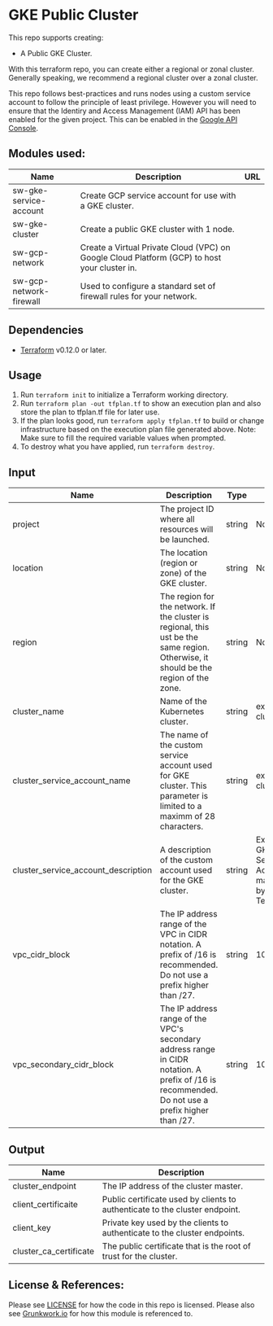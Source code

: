 # GKE Public Cluster

This repo supports creating:

*  A Public GKE Cluster.

With this terraform repo, you can create either a regional or zonal cluster. Generally speaking, we recommend a regional cluster over a zonal cluster.

This repo follows best-practices and runs nodes using a custom service account to follow the principle of least privilege. However you will need to ensure that the Identiry and Access Management (IAM) API has been enabled for the given project. This can be enabled in the [Google API Console](https://console.developers.google.com/apis/api/iam.googleapis.com/overview).

## Modules used:
 | Name | Description | URL |
 | ---- | ----------- | --- |
 | sw-gke-service-account| Create GCP service account for use with a GKE cluster. |  |
 | sw-gke-cluster | Create a public GKE cluster with 1 node. | |
 | sw-gcp-network| Create a Virtual Private Cloud (VPC) on Google Cloud Platform (GCP) to host your cluster in. |  |
 |sw-gcp-network-firewall| Used to configure a standard set of firewall rules for your network. | |



## Dependencies

* [Terraform](https://learn.hashicorp.com/terraform/getting-started/install.html) v0.12.0 or later.

## Usage 

1. Run `terraform init` to initialize a Terraform working directory.
2. Run `terraform plan -out tfplan.tf` to show an execution plan and also store the plan to tfplan.tf file for later use.
3. If the plan looks good, run `terraform apply tfplan.tf` to build or change infrastructure based on the execution plan file generated above. Note: Make sure to fill the required variable values when prompted.
4. To destroy what you have applied, run `terraform destroy`.

## Input

| Name | Description | Type | Default | Required | Example |
| ---- | ----------- | ---- | ------- | -------- | ------- |
| project| The project ID where all resources will be launched.| string| No| Yes| shipwire-eng-core-dev|
| location| The location (region or zone) of the GKE cluster.| string| No| Yes| us-central1|
|region| The region for the network. If the cluster is regional, this ust be the same region. Otherwise, it should be the region of the zone.| string| No | Yes| us-central1-f|
| cluster_name| Name of the Kubernetes cluster.| string| example-cluster| No| mycluster|
| cluster_service_account_name| The name of the custom service account used for GKE cluster. This parameter is limited to a maximm of 28 characters.| string| example-cluster| No | N/A|
|cluster_service_account_description| A description of the custom account used for the GKE cluster.|string|Example GKE Cluster Service Account managed by Terraform|No|N/A|
|vpc_cidr_block| The IP address range of the VPC in CIDR notation. A prefix of /16 is recommended. Do not use a prefix higher than /27.|string|10.6.0.0/16|No|N/A|
|vpc_secondary_cidr_block|The IP address range of the VPC's secondary address range in CIDR notation. A prefix of /16 is recommended. Do not use a prefix higher than /27.|string|10.7.0.0/16|No|N/A|

## Output

| Name| Description|
| ----| -----------|
| cluster_endpoint | The IP address of the cluster master.|
| client_certificaite| Public certificate used by clients to authenticate to the cluster endpoint.|
|client_key| Private key used by the clients to authenticate to the cluster endpoints.|
|cluster_ca_certificate|The public certificate that is the root of trust for the cluster.|

## License & References:

Please see [LICENSE](https://github.com/gruntwork-io/terraform-google-gke/blob/master/LICENSE) for how the code in this repo is licensed.
Please also see [Grunkwork.io](https://github.com/gruntwork-io/terraform-google-gke) for how this module is referenced to.
